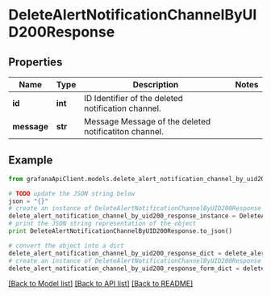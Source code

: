 # DeleteAlertNotificationChannelByUID200Response


## Properties
Name | Type | Description | Notes
------------ | ------------- | ------------- | -------------
**id** | **int** | ID Identifier of the deleted notification channel. | 
**message** | **str** | Message Message of the deleted notificatiton channel. | 

## Example

```python
from grafanaApiClient.models.delete_alert_notification_channel_by_uid200_response import DeleteAlertNotificationChannelByUID200Response

# TODO update the JSON string below
json = "{}"
# create an instance of DeleteAlertNotificationChannelByUID200Response from a JSON string
delete_alert_notification_channel_by_uid200_response_instance = DeleteAlertNotificationChannelByUID200Response.from_json(json)
# print the JSON string representation of the object
print DeleteAlertNotificationChannelByUID200Response.to_json()

# convert the object into a dict
delete_alert_notification_channel_by_uid200_response_dict = delete_alert_notification_channel_by_uid200_response_instance.to_dict()
# create an instance of DeleteAlertNotificationChannelByUID200Response from a dict
delete_alert_notification_channel_by_uid200_response_form_dict = delete_alert_notification_channel_by_uid200_response.from_dict(delete_alert_notification_channel_by_uid200_response_dict)
```
[[Back to Model list]](../README.md#documentation-for-models) [[Back to API list]](../README.md#documentation-for-api-endpoints) [[Back to README]](../README.md)


